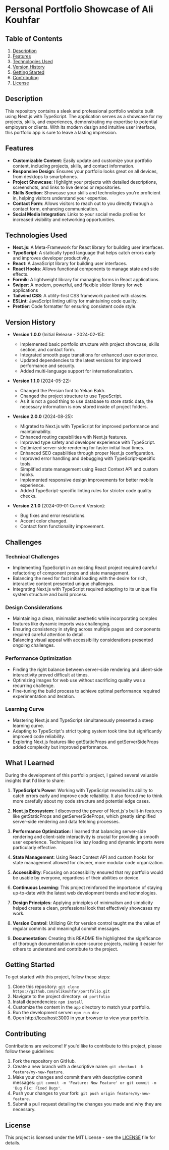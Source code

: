 # Personal Portfolio Showcase of Ali Kouhfar

## Table of Contents

1. [Description](#description)
2. [Features](#features)
3. [Technologies Used](#technologies-used)
4. [Version History](#version-history)
5. [Getting Started](#getting-started)
6. [Contributing](#contributing)
7. [License](#license)

## Description

This repository contains a sleek and professional portfolio website built using Next.js with TypeScript. The application serves as a showcase for my projects, skills, and experiences, demonstrating my expertise to potential employers or clients. With its modern design and intuitive user interface, this portfolio app is sure to leave a lasting impression.

## Features

- **Customizable Content**: Easily update and customize your portfolio content, including projects, skills, and contact information.
- **Responsive Design**: Ensures your portfolio looks great on all devices, from desktops to smartphones.
- **Project Showcase**: Highlight your projects with detailed descriptions, screenshots, and links to live demos or repositories.
- **Skills Section**: Showcase your skills and technologies you're proficient in, helping visitors understand your expertise.
- **Contact Form**: Allows visitors to reach out to you directly through a contact form, enhancing communication.
- **Social Media Integration**: Links to your social media profiles for increased visibility and networking opportunities.

## Technologies Used

- **Next.js**: A Meta-Framework for React library for building user interfaces.
- **TypeScript**: A statically typed language that helps catch errors early and improves developer productivity.
- **React**: A JavaScript library for building user interfaces.
- **React Hooks**: Allows functional components to manage state and side effects.
- **Formik**: A lightweight library for managing forms in React applications.
- **Swiper**: A modern, powerful, and flexible slider library for web applications
- **Tailwind CSS**: A utility-first CSS framework packed with classes.
- **ESLint**: JavaScript linting utility for maintaining code quality.
- **Prettier**: Code formatter for ensuring consistent code style.

## Version History

- **Version 1.0.0** (Initial Release - 2024-02-15):
  - Implemented basic portfolio structure with project showcase, skills section, and contact form.
  - Integrated smooth page transitions for enhanced user experience.
  - Updated dependencies to the latest versions for improved performance and security.
  - Added multi-language support for internationalization.

- **Version 1.1.0** (2024-05-22):
  - Changed the Persian font to Yekan Bakh.
  - Changed the project structure to use TypeScript.
  - As it is not a good thing to use database to store static data, the necessary information is now stored inside of project folders.

- **Version 2.0.0** (2024-08-25):
  - Migrated to Next.js with TypeScript for improved performance and maintainability.
  - Enhanced routing capabilities with Next.js features.
  - Improved type safety and developer experience with TypeScript.
  - Optimized server-side rendering for faster initial load times.
  - Enhanced SEO capabilities through proper Next.js configuration.
  - Improved error handling and debugging with TypeScript-specific tools.
  - Simplified state management using React Context API and custom hooks.
  - Implemented responsive design improvements for better mobile experience.
  - Added TypeScript-specific linting rules for stricter code quality checks.
 
- **Version 2.1.0** (2024-09-01 Current Version):
  - Bug fixes and error resolutions.
  - Accent color changed.
  - Contact form functionality improvement.

## Challenges

### Technical Challenges

- Implementing TypeScript in an existing React project required careful refactoring of component props and state management.
- Balancing the need for fast initial loading with the desire for rich, interactive content presented unique challenges.
- Integrating Next.js with TypeScript required adapting to its unique file system structure and build process.

### Design Considerations

- Maintaining a clean, minimalist aesthetic while incorporating complex features like dynamic imports was challenging.
- Ensuring consistency in styling across multiple pages and components required careful attention to detail.
- Balancing visual appeal with accessibility considerations presented ongoing challenges.

### Performance Optimization

- Finding the right balance between server-side rendering and client-side interactivity proved difficult at times.
- Optimizing images for web use without sacrificing quality was a recurring challenge.
- Fine-tuning the build process to achieve optimal performance required experimentation and iteration.

### Learning Curve

- Mastering Next.js and TypeScript simultaneously presented a steep learning curve.
- Adapting to TypeScript's strict typing system took time but significantly improved code reliability.
- Exploring Next.js features like getStaticProps and getServerSideProps added complexity but improved performance.


## What I Learned

During the development of this portfolio project, I gained several valuable insights that I'd like to share:

1. **TypeScript's Power**: Working with TypeScript revealed its ability to catch errors early and improve code reliability. It also forced me to think more carefully about my code structure and potential edge cases.

2. **Next.js Ecosystem**: I discovered the power of Next.js's built-in features like getStaticProps and getServerSideProps, which greatly simplified server-side rendering and data fetching processes.

3. **Performance Optimization**: I learned that balancing server-side rendering and client-side interactivity is crucial for providing a smooth user experience. Techniques like lazy loading and dynamic imports were particularly effective.

4. **State Management**: Using React Context API and custom hooks for state management allowed for cleaner, more modular code organization.

5. **Accessibility**: Focusing on accessibility ensured that my portfolio would be usable by everyone, regardless of their abilities or device.

6. **Continuous Learning**: This project reinforced the importance of staying up-to-date with the latest web development trends and technologies.

7. **Design Principles**: Applying principles of minimalism and simplicity helped create a clean, professional look that effectively showcases my work.

8. **Version Control**: Utilizing Git for version control taught me the value of regular commits and meaningful commit messages.

9. **Documentation**: Creating this README file highlighted the significance of thorough documentation in open-source projects, making it easier for others to understand and contribute to the project.


## Getting Started

To get started with this project, follow these steps:

1. Clone this repository: `git clone https://github.com/alikouhfar/portfolio.git`
2. Navigate to the project directory: `cd portfolio`
3. Install dependencies: `npm install`
4. Customize the content in the `app` directory to match your portfolio.
5. Run the development server: `npm run dev`
6. Open [http://localhost:3000](http://localhost:3000) in your browser to view your portfolio.

## Contributing

Contributions are welcome! If you'd like to contribute to this project, please follow these guidelines:

1. Fork the repository on GitHub.
2. Create a new branch with a descriptive name: `git checkout -b feature/my-new-feature`.
3. Make your changes and commit them with descriptive commit messages: `git commit -m 'Feature: New Feature' or git commit -m 'Bug Fix: Fixed Bugs'`.
4. Push your changes to your fork: `git push origin feature/my-new-feature`.
5. Submit a pull request detailing the changes you made and why they are necessary.

## License

This project is licensed under the MIT License - see the [LICENSE](LICENSE) file for details.
